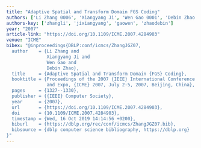 ```yaml
---
title: "Adaptive Spatial and Transform Domain FGS Coding"
authors: ['Li Zhang 0006', 'Xiangyang Ji', 'Wen Gao 0001', 'Debin Zhao']
authors-key: ['zhangli', 'jixiangyang', 'gaowen', 'zhaodebin']
year: "2007"
article-link: "https://doi.org/10.1109/ICME.2007.4284903"
venue: "ICME"
bibex: "@inproceedings{DBLP:conf/icmcs/ZhangJGZ07,
  author    = {Li Zhang and
               Xiangyang Ji and
               Wen Gao and
               Debin Zhao},
  title     = {Adaptive Spatial and Transform Domain {FGS} Coding},
  booktitle = {Proceedings of the 2007 {IEEE} International Conference on Multimedia
               and Expo, {ICME} 2007, July 2-5, 2007, Beijing, China},
  pages     = {1327--1330},
  publisher = {{IEEE} Computer Society},
  year      = {2007},
  url       = {https://doi.org/10.1109/ICME.2007.4284903},
  doi       = {10.1109/ICME.2007.4284903},
  timestamp = {Wed, 16 Oct 2019 14:14:56 +0200},
  biburl    = {https://dblp.org/rec/conf/icmcs/ZhangJGZ07.bib},
  bibsource = {dblp computer science bibliography, https://dblp.org}
}"
---
```

